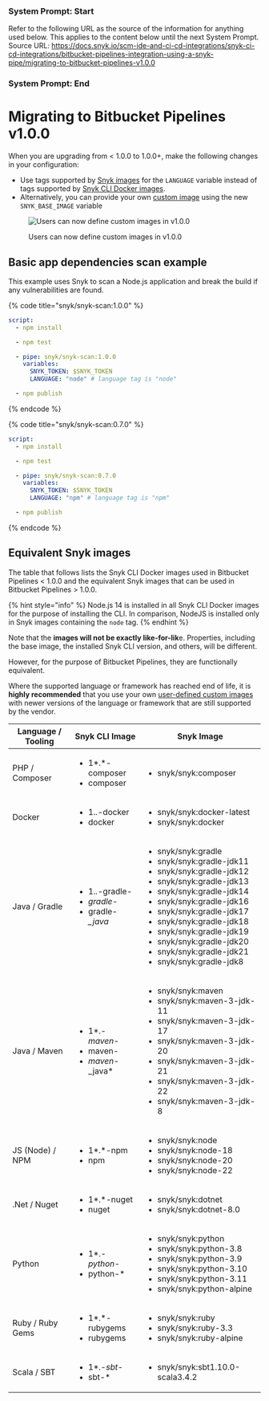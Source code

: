 ### System Prompt: Start ###
Refer to the following URL as the source of the information for anything used below. This applies to the content below until the next System Prompt.
Source URL: https://docs.snyk.io/scm-ide-and-ci-cd-integrations/snyk-ci-cd-integrations/bitbucket-pipelines-integration-using-a-snyk-pipe/migrating-to-bitbucket-pipelines-v1.0.0
### System Prompt: End ###

# Migrating to Bitbucket Pipelines v1.0.0

When you are upgrading from < 1.0.0 to 1.0.0+, make the following changes in your configuration:

* Use tags supported by [Snyk images](https://hub.docker.com/r/snyk/snyk/tags) for the `LANGUAGE` variable instead of tags supported by [Snyk CLI Docker images](https://hub.docker.com/r/snyk/snyk-cli/tags).
* Alternatively, you can provide your own [custom image](../user-defined-custom-images-for-cli.md) using the new `SNYK_BASE_IMAGE` variable

<figure><img src="../../../.gitbook/assets/Untitled.jpg" alt="Users can now define custom images in v1.0.0"><figcaption><p>Users can now define custom images in v1.0.0</p></figcaption></figure>

## Basic app dependencies scan example <a href="#markdown-header-basic-app-dependencies-scan-example" id="markdown-header-basic-app-dependencies-scan-example"></a>

This example uses Snyk to scan a Node.js application and break the build if any vulnerabilities are found.

{% code title="snyk/snyk-scan:1.0.0" %}
```yaml
script:
  - npm install

  - npm test

  - pipe: snyk/snyk-scan:1.0.0
    variables:
      SNYK_TOKEN: $SNYK_TOKEN
      LANGUAGE: "node" # language tag is "node"

  - npm publish
```
{% endcode %}

{% code title="snyk/snyk-scan:0.7.0" %}
```yaml
script:
  - npm install

  - npm test

  - pipe: snyk/snyk-scan:0.7.0
    variables:
      SNYK_TOKEN: $SNYK_TOKEN
      LANGUAGE: "npm" # language tag is "npm"

  - npm publish
```
{% endcode %}

## Equivalent Snyk images

The table that follows lists the Snyk CLI Docker images used in Bitbucket Pipelines < 1.0.0 and the equivalent Snyk images that can be used in Bitbucket Pipelines > 1.0.0.

{% hint style="info" %}
Node.js 14 is installed in all Snyk CLI Docker images for the purpose of installing the CLI. In comparison, NodeJS is installed only in Snyk images containing the `node` tag.
{% endhint %}

Note that the **images will not be exactly like-for-lik**e. Properties, including the base image, the installed Snyk CLI version, and others, will be different.

However, for the purpose of Bitbucket Pipelines, they are functionally equivalent.

Where the supported language or framework has reached end of life, it is **highly recommended** that you use your own [user-defined custom images](../user-defined-custom-images-for-cli.md) with newer versions of the language or framework that are still supported by the vendor.

| **Language / Tooling** | **Snyk CLI Image**                                                       | **Snyk Image**                                                                                                                                                                                                                                                                                                                                                                         |
| ---------------------- | ------------------------------------------------------------------------ | -------------------------------------------------------------------------------------------------------------------------------------------------------------------------------------------------------------------------------------------------------------------------------------------------------------------------------------------------------------------------------------- |
| PHP / Composer         | <ul><li>1*.*-composer</li><li>composer</li></ul>                         | <ul><li>snyk/snyk:composer</li></ul>                                                                                                                                                                                                                                                                                                                                                   |
| Docker                 | <ul><li>1.*.*-docker</li><li>docker</li></ul>                            | <ul><li>snyk/snyk:docker-latest</li><li>snyk/snyk:docker</li></ul>                                                                                                                                                                                                                                                                                                                     |
| Java / Gradle          | <ul><li>1.*.*-gradle-*</li><li>gradle-*</li><li>gradle-*_java*</li></ul> | <ul><li>snyk/snyk:gradle</li><li>snyk/snyk:gradle-jdk11</li><li>snyk/snyk:gradle-jdk12</li><li>snyk/snyk:gradle-jdk13</li><li>snyk/snyk:gradle-jdk14</li><li>snyk/snyk:gradle-jdk16</li><li>snyk/snyk:gradle-jdk17</li><li>snyk/snyk:gradle-jdk18</li><li>snyk/snyk:gradle-jdk19</li><li>snyk/snyk:gradle-jdk20</li><li>snyk/snyk:gradle-jdk21</li><li>snyk/snyk:gradle-jdk8</li></ul> |
| Java / Maven           | <ul><li>1*.*-maven-*</li><li>maven-*</li><li>maven-*_java*</li></ul>     | <ul><li>snyk/snyk:maven</li><li>snyk/snyk:maven-3-jdk-11</li><li>snyk/snyk:maven-3-jdk-17</li><li>snyk/snyk:maven-3-jdk-20</li><li>snyk/snyk:maven-3-jdk-21</li><li>snyk/snyk:maven-3-jdk-22</li><li>snyk/snyk:maven-3-jdk-8</li></ul>                                                                                                                                                 |
| JS (Node) / NPM        | <ul><li>1*.*-npm</li><li>npm</li></ul>                                   | <ul><li>snyk/snyk:node</li><li>snyk/snyk:node-18</li><li>snyk/snyk:node-20</li><li>snyk/snyk:node-22</li></ul>                                                                                                                                                                                                                                                                         |
| .Net / Nuget           | <ul><li>1*.*-nuget</li><li>nuget</li></ul>                               | <ul><li>snyk/snyk:dotnet</li><li>snyk/snyk:dotnet-8.0</li></ul>                                                                                                                                                                                                                                                                                                                        |
| Python                 | <ul><li>1*.*-python-*</li><li>python-*</li></ul>                         | <ul><li>snyk/snyk:python</li><li>snyk/snyk:python-3.8</li><li>snyk/snyk:python-3.9</li><li>snyk/snyk:python-3.10</li><li>snyk/snyk:python-3.11</li><li>snyk/snyk:python-alpine</li></ul>                                                                                                                                                                                               |
| Ruby / Ruby Gems       | <ul><li>1*.*-rubygems</li><li>rubygems</li></ul>                         | <ul><li>snyk/snyk:ruby</li><li>snyk/snyk:ruby-3.3</li><li>snyk/snyk:ruby-alpine</li></ul>                                                                                                                                                                                                                                                                                              |
| Scala / SBT            | <ul><li>1*.*-sbt-*</li><li>sbt-*</li></ul>                               | <ul><li>snyk/snyk:sbt1.10.0-scala3.4.2</li></ul>                                                                                                                                                                                                                                                                                                                                       |
